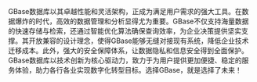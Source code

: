 GBase数据库以其卓越性能和灵活架构，正成为满足用户需求的强大工具。在数据爆炸的时代，高效的数据管理和分析显得尤为重要。GBase不仅支持海量数据的快速存储与检索，还通过智能优化算法确保查询效率，为企业决策提供坚实支撑。其开放兼容的设计理念，使得GBase能够无缝对接现有系统，降低企业技术迁移成本。此外，强大的安全保障体系，让数据隐私和信息安全得到全面保护。GBase数据库以技术创新为核心驱动力，致力于为用户提供更加便捷、稳定的服务体验，助力各行各业实现数字化转型目标。选择GBase，就是选择了未来！